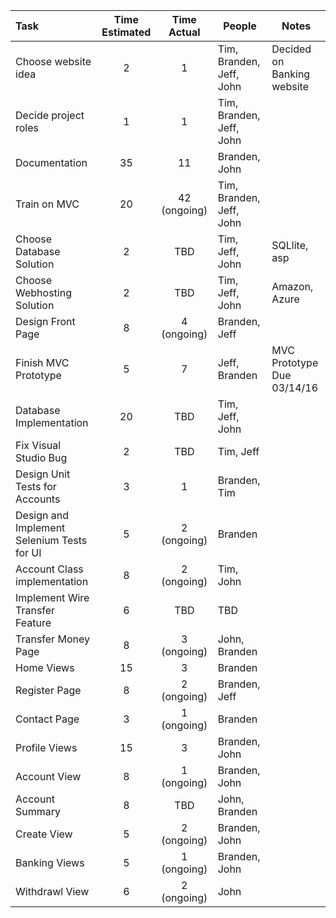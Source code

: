 | Task                                  |  Time Estimated      |    Time Actual      |       People             |  Notes
|:--------------------------------------|:--------------------:|:-------------------:|--------------------------|----------------------
| Choose website idea                   |       2              |      1              | Tim, Branden, Jeff, John |  Decided on Banking website |
| Decide project roles                  |       1              |      1              | Tim, Branden, Jeff, John |  |
| Documentation                         |       35              |        11          |  Branden, John    |    |
| Train on MVC                          |       20             |     42 (ongoing)    | Tim, Branden, Jeff, John |  |
| Choose Database Solution              |       2              |       TBD           | Tim, Jeff, John |  SQLlite, asp |
| Choose Webhosting Solution            |       2              |       TBD           | Tim, Jeff, John |  Amazon, Azure |
| Design Front Page                     |       8              |     4 (ongoing)     | Branden, Jeff            |  |
| Finish MVC Prototype                  |       5              |     7     | Jeff, Branden       |  MVC Prototype Due  03/14/16 |
| Database Implementation               |       20             |       TBD           | Tim, Jeff, John          |  |
| Fix Visual Studio Bug                 |       2              |       TBD           | Tim, Jeff                |  |
| Design Unit Tests for Accounts        |       3              |       1           | Branden, Tim             |  |
| Design and Implement Selenium Tests for UI |       5              |       2 (ongoing)       | Branden                     |  |
| Account Class implementation          |       8              |      2 (ongoing)         | Tim, John                |  |
| Implement Wire Transfer Feature       |       6              |       TBD           | TBD                      |  |
| Transfer Money Page                |       8              |       3 (ongoing)   | John, Branden              |  |
| Home Views            |       15              |     3         |  Branden |    |
| Register Page                         |       8              |       2 (ongoing)   | Branden, Jeff                  |  |
| Contact Page                          |       3             |         1 (ongoing)  |  Branden     |   |    |
| Profile Views         |       15              |       3         | Branden, John |    |
| Account View                          |       8              |       1 (ongoing)           | Branden, John            |  |
| Account Summary                       |       8              |       TBD           | John, Branden               |  |
| Create View         |       5              |       2 (ongoing)        | Branden, John |    |
| Banking Views         |       5              |       1 (ongoing)        | Branden, John |    |
| Withdrawl View                        |       6             |       2 (ongoing)   |  John |  | |
